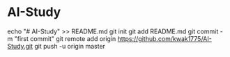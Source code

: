 # AI-Study
echo "# AI-Study" >> README.md
git init
git add README.md
git commit -m "first commit"
git remote add origin https://github.com/kwak1775/AI-Study.git
git push -u origin master
                
